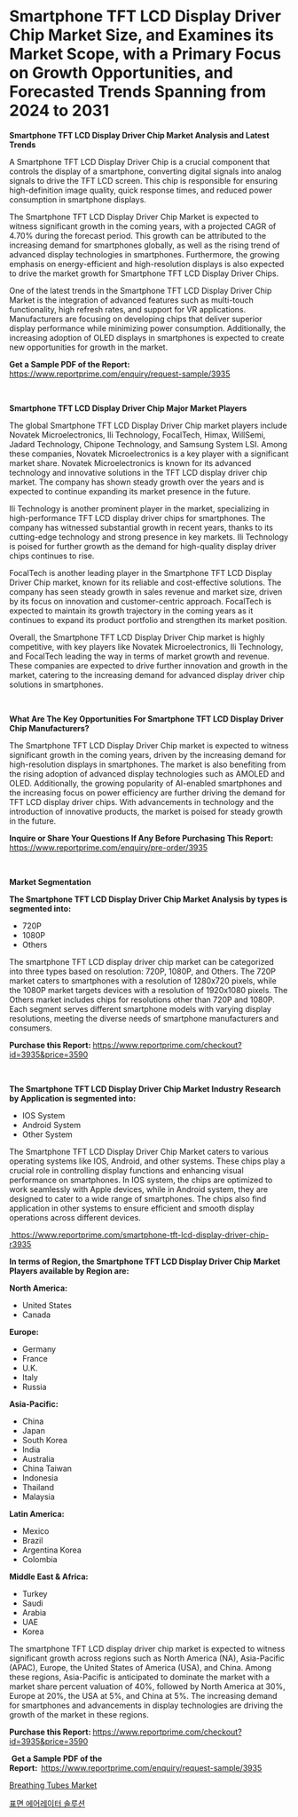 <p><h1>Smartphone TFT LCD Display Driver Chip Market Size, and Examines its Market Scope, with a Primary Focus on Growth Opportunities, and Forecasted Trends Spanning from 2024 to 2031</h1></p><p><strong>Smartphone TFT LCD Display Driver Chip Market Analysis and Latest Trends</strong></p>
<p><p>A Smartphone TFT LCD Display Driver Chip is a crucial component that controls the display of a smartphone, converting digital signals into analog signals to drive the TFT LCD screen. This chip is responsible for ensuring high-definition image quality, quick response times, and reduced power consumption in smartphone displays.</p><p>The Smartphone TFT LCD Display Driver Chip Market is expected to witness significant growth in the coming years, with a projected CAGR of 4.70% during the forecast period. This growth can be attributed to the increasing demand for smartphones globally, as well as the rising trend of advanced display technologies in smartphones. Furthermore, the growing emphasis on energy-efficient and high-resolution displays is also expected to drive the market growth for Smartphone TFT LCD Display Driver Chips.</p><p>One of the latest trends in the Smartphone TFT LCD Display Driver Chip Market is the integration of advanced features such as multi-touch functionality, high refresh rates, and support for VR applications. Manufacturers are focusing on developing chips that deliver superior display performance while minimizing power consumption. Additionally, the increasing adoption of OLED displays in smartphones is expected to create new opportunities for growth in the market.</p></p>
<p><strong>Get a Sample PDF of the Report:&nbsp;</strong> <a href="https://www.reportprime.com/enquiry/request-sample/3935">https://www.reportprime.com/enquiry/request-sample/3935</a></p>
<p>&nbsp;</p>
<p><strong>Smartphone TFT LCD Display Driver Chip Major Market Players</strong></p>
<p><p>The global Smartphone TFT LCD Display Driver Chip market players include Novatek Microelectronics, Ili Technology, FocalTech, Himax, WillSemi, Jadard Technology, Chipone Technology, and Samsung System LSI. Among these companies, Novatek Microelectronics is a key player with a significant market share. Novatek Microelectronics is known for its advanced technology and innovative solutions in the TFT LCD display driver chip market. The company has shown steady growth over the years and is expected to continue expanding its market presence in the future.</p><p>Ili Technology is another prominent player in the market, specializing in high-performance TFT LCD display driver chips for smartphones. The company has witnessed substantial growth in recent years, thanks to its cutting-edge technology and strong presence in key markets. Ili Technology is poised for further growth as the demand for high-quality display driver chips continues to rise.</p><p>FocalTech is another leading player in the Smartphone TFT LCD Display Driver Chip market, known for its reliable and cost-effective solutions. The company has seen steady growth in sales revenue and market size, driven by its focus on innovation and customer-centric approach. FocalTech is expected to maintain its growth trajectory in the coming years as it continues to expand its product portfolio and strengthen its market position.</p><p>Overall, the Smartphone TFT LCD Display Driver Chip market is highly competitive, with key players like Novatek Microelectronics, Ili Technology, and FocalTech leading the way in terms of market growth and revenue. These companies are expected to drive further innovation and growth in the market, catering to the increasing demand for advanced display driver chip solutions in smartphones.</p></p>
<p>&nbsp;</p>
<p><strong>What Are The Key Opportunities For Smartphone TFT LCD Display Driver Chip Manufacturers?</strong></p>
<p><p>The Smartphone TFT LCD Display Driver Chip market is expected to witness significant growth in the coming years, driven by the increasing demand for high-resolution displays in smartphones. The market is also benefiting from the rising adoption of advanced display technologies such as AMOLED and OLED. Additionally, the growing popularity of AI-enabled smartphones and the increasing focus on power efficiency are further driving the demand for TFT LCD display driver chips. With advancements in technology and the introduction of innovative products, the market is poised for steady growth in the future.</p></p>
<p><strong>Inquire or Share Your Questions If Any Before Purchasing This Report:</strong> <a href="https://www.reportprime.com/enquiry/pre-order/3935">https://www.reportprime.com/enquiry/pre-order/3935</a></p>
<p>&nbsp;</p>
<p><strong>Market Segmentation</strong></p>
<p><strong>The Smartphone TFT LCD Display Driver Chip Market Analysis by types is segmented into:</strong></p>
<p><ul><li>720P</li><li>1080P</li><li>Others</li></ul></p>
<p><p>The smartphone TFT LCD display driver chip market can be categorized into three types based on resolution: 720P, 1080P, and Others. The 720P market caters to smartphones with a resolution of 1280x720 pixels, while the 1080P market targets devices with a resolution of 1920x1080 pixels. The Others market includes chips for resolutions other than 720P and 1080P. Each segment serves different smartphone models with varying display resolutions, meeting the diverse needs of smartphone manufacturers and consumers.</p></p>
<p><strong>Purchase this Report:&nbsp;</strong><a href="https://www.reportprime.com/checkout?id=3935&price=3590">https://www.reportprime.com/checkout?id=3935&price=3590</a></p>
<p>&nbsp;</p>
<p><strong>The Smartphone TFT LCD Display Driver Chip Market Industry Research by Application is segmented into:</strong></p>
<p><ul><li>IOS System</li><li>Android System</li><li>Other System</li></ul></p>
<p><p>The Smartphone TFT LCD Display Driver Chip Market caters to various operating systems like IOS, Android, and other systems. These chips play a crucial role in controlling display functions and enhancing visual performance on smartphones. In IOS system, the chips are optimized to work seamlessly with Apple devices, while in Android system, they are designed to cater to a wide range of smartphones. The chips also find application in other systems to ensure efficient and smooth display operations across different devices.</p></p>
<p><a href="https://www.reportprime.com/smartphone-tft-lcd-display-driver-chip-r3935">&nbsp;https://www.reportprime.com/smartphone-tft-lcd-display-driver-chip-r3935</a></p>
<p><strong>In terms of Region, the Smartphone TFT LCD Display Driver Chip Market Players available by Region are:</strong></p>
<p>
    <p> <strong> North America: </strong>
        <ul>
            <li>United States</li>
            <li>Canada</li>
        </ul>
        </p> 
    <p> <strong> Europe: </strong>
        <ul>
            <li>Germany</li>
            <li>France</li>
            <li>U.K.</li>
            <li>Italy</li>
            <li>Russia</li>
        </ul>
        </p> 
    <p> <strong> Asia-Pacific: </strong>
        <ul>
            <li>China</li>
            <li>Japan</li>
            <li>South Korea</li>
            <li>India</li>
            <li>Australia</li>
            <li>China Taiwan</li>
            <li>Indonesia</li>
            <li>Thailand</li>
            <li>Malaysia</li>
        </ul>
        </p> 
    <p> <strong> Latin America: </strong>
        <ul>
            <li>Mexico</li>
            <li>Brazil</li>
            <li>Argentina Korea</li>
            <li>Colombia</li>
        </ul>
        </p> 
    <p> <strong> Middle East & Africa: </strong>
        <ul>
            <li>Turkey</li>
            <li>Saudi</li>
            <li>Arabia</li>
            <li>UAE</li>
            <li>Korea</li>
        </ul>
    </p>
    </p>
<p><p>The smartphone TFT LCD display driver chip market is expected to witness significant growth across regions such as North America (NA), Asia-Pacific (APAC), Europe, the United States of America (USA), and China. Among these regions, Asia-Pacific is anticipated to dominate the market with a market share percent valuation of 40%, followed by North America at 30%, Europe at 20%, the USA at 5%, and China at 5%. The increasing demand for smartphones and advancements in display technologies are driving the growth of the market in these regions.</p></p>
<p><strong>Purchase this Report: </strong><a href="https://www.reportprime.com/checkout?id=3935&price=3590">https://www.reportprime.com/checkout?id=3935&price=3590</a></p>
<p>&nbsp;<strong>Get a Sample PDF of the Report:&nbsp;&nbsp;</strong><a href="https://www.reportprime.com/enquiry/request-sample/3935">https://www.reportprime.com/enquiry/request-sample/3935</a></p>
<p><strong></strong></p>
<p><p><a href="https://medium.com/@tracey.powell674/global-breathing-tubes-market-sector-2024-2031-market-metrics-and-market-strategic-insights-b30f36a95892">Breathing Tubes Market</a></p><p><a href="https://github.com/nigaleamar09/Market-Research-Report-List-2/blob/main/9294124103617.md">표면 에어레이터 솔루션</a></p></p>